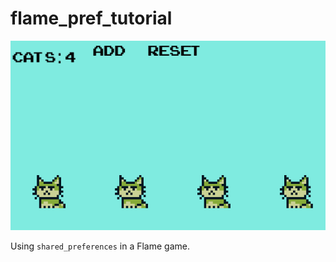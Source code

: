 # flame_pref_tutorial

![screenshot](readme_assets/screenshot.png)

Using `shared_preferences` in a Flame game.
